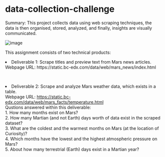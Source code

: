 # data-collection-challenge
Summary: This project collects data using web scraping techniques, the data is then organised, stored, analyzed, and finally, insights are visually communicated.

![image](https://github.com/lishanisrikaran/data-collection-challenge/assets/126973634/bba16bf4-dabe-4345-a145-2dc95911f483)

This assignment consists of two technical products:
<li> Deliverable 1: Scrape titles and preview text from Mars news articles.</li>
Webpage URL: https://static.bc-edx.com/data/web/mars_news/index.html

<br><li> Deliverable 2: Scrape and analyze Mars weather data, which exists in a table.</li>
Webpage URL: https://static.bc-edx.com/data/web/mars_facts/temperature.html
<br>Qustions answered within this deliverable: 
<br>1. How many months exist on Mars?
<br>2. How many Martian (and not Earth) days worth of data exist in the scraped dataset?
<br>3. What are the coldest and the warmest months on Mars (at the location of Curiosity)?
<br>4. Which months have the lowest and the highest atmospheric pressure on Mars? 
<br>5. About how many terrestrial (Earth) days exist in a Martian year?

